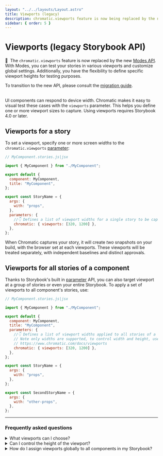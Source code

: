 ```yaml
---
layout: "../../layouts/Layout.astro"
title: Viewports (legacy)
description: chromatic.viewports feature is now being replaced by the new Modes API
sidebar: { order: 5 }
---
```


# Viewports (legacy Storybook API)

<div class="aside" style="margin-bottom: 2rem;">

<p>🚨&nbsp;&nbsp;The <code>chromatic.viewports</code> feature is now replaced by the new <a href="/docs/modes">Modes API</a>. With Modes, you can test your stories in various viewports and customize global settings. Additionally, you have the flexibility to define specific viewport heights for testing purposes.</p>

<p style="margin-bottom: 0;">To transition to the new API, please consult the <a href="/docs/viewports#migration-from-viewports-legacy-to-modes">migration guide</a>.</p>
</div>

UI components can respond to device width. Chromatic makes it easy to visual test these cases with the `viewports` parameter. This helps you define one or more viewport sizes to capture. Using viewports requires Storybook 4.0 or later.

## Viewports for a story

To set a viewport, specify one or more screen _widths_ to the `chromatic.viewports` [parameter](https://storybook.js.org/docs/writing-stories/parameters#story-parameters):

```js
// MyComponent.stories.js|jsx

import { MyComponent } from "./MyComponent";

export default {
  component: MyComponent,
  title: "MyComponent",
};

export const StoryName = {
  args: {
    with: "props",
  },
  parameters: {
    //👇 Defines a list of viewport widths for a single story to be captured in Chromatic.
    chromatic: { viewports: [320, 1200] },
  },
};
```

When Chromatic captures your story, it will create _two_ snapshots on your build, with the browser set at each viewports. These viewports will be treated separately, with independent baselines and distinct approvals.

## Viewports for all stories of a component

Thanks to Storybook's built in [parameter](https://storybook.js.org/docs/writing-stories/parameters#component-parameters) API, you can also target viewport at a group of stories or even your entire Storybook. To apply a set of viewports to all component's stories, use:

```js
// MyComponent.stories.js|jsx

import { MyComponent } from "./MyComponent";

export default {
  component: MyComponent,
  title: "MyComponent",
  parameters: {
    //👇 Defines a list of viewport widths applied to all stories of a component to be captured in Chromatic.
    // Note only widths are supported, to control width and height, use the modes api
    // https://www.chromatic.com/docs/viewports
    chromatic: { viewports: [320, 1200] },
  },
};

export const StoryName = {
  args: {
    with: "props",
  },
};

export const SecondStoryName = {
  args: {
    with: "other-props",
  },
};
```

---

### Frequently asked questions

<details><summary>What viewports can I choose?</summary>

A viewport can be any whole number between 200 and 2560 pixels. The maximum number of pixels per snapshot is 25,000,000.

</details>

<details><summary>Can I control the height of the viewport?</summary>

It is not possible to control height with this legacy API. However, you can achieve it using the <a href="/docs/viewports">Modes API</a>.

</details>

<details>

<summary>How do I assign viewports globally to all components in my Storybook?</summary>

Use modes and set a [project level mode](/docs/modes#stacking-modes).

If you’re still using the legacy API, then assign viewports for the entire Storybook using [`parameters`](https://storybook.js.org/docs/writing-stories/parameters#global-parameters) in your [`.storybook/preview.js`](https://storybook.js.org/docs/configure#configure-story-rendering):

```js
// .storybook/preview.js

const preview = {
  parameters: {
    //👇 Defines a list of viewport widths applied globally to all stories.
    // Note only widths are supported, to control width and height, use the modes api
    // https://www.chromatic.com/docs/viewports
    chromatic: { viewports: [320, 1200] },
  },
};

export default preview;
```

</details>

